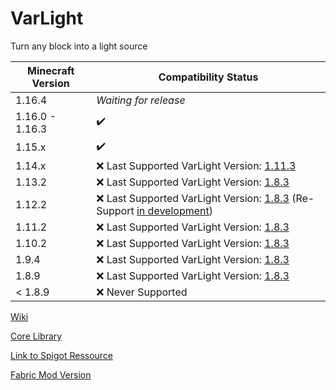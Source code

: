 # VarLight #
Turn any block into a light source

| Minecraft Version | Compatibility Status                                                                                                          |
|-------------------|-------------------------------------------------------------------------------------------------------------------------------|
| 1.16.4            | *Waiting for release*                                                                                                         |
| 1.16.0 - 1.16.3            | :heavy_check_mark:                                                                                                            |
| 1.15.x            | :heavy_check_mark:                                                                                                            |
| 1.14.x            | :x: Last Supported VarLight Version: [1.11.3](https://github.com/flori-schwa/VarLight/releases/tag/1.11.3)                    |
| 1.13.2            | :x: Last Supported VarLight Version: [1.8.3](https://github.com/flori-schwa/VarLight/releases/tag/1.8.3)                      |
| 1.12.2            | :x: Last Supported VarLight Version: [1.8.3](https://github.com/flori-schwa/VarLight/releases/tag/1.8.3) (Re-Support [in development](https://github.com/flori-schwa/VarLight/tree/mc-1.12)) |
| 1.11.2            | :x: Last Supported VarLight Version: [1.8.3](https://github.com/flori-schwa/VarLight/releases/tag/1.8.3)                      |
| 1.10.2            | :x: Last Supported VarLight Version: [1.8.3](https://github.com/flori-schwa/VarLight/releases/tag/1.8.3)                      |
| 1.9.4             | :x: Last Supported VarLight Version: [1.8.3](https://github.com/flori-schwa/VarLight/releases/tag/1.8.3)                      |
| 1.8.9             | :x: Last Supported VarLight Version: [1.8.3](https://github.com/flori-schwa/VarLight/releases/tag/1.8.3)                      |
| < 1.8.9           | :x: Never Supported                                                                                                           |


[Wiki](https://github.com/flori-schwa/VarLight/wiki)

[Core Library](https://github.com/flori-schwa/VarLightCore)

[Link to Spigot Ressource](https://www.spigotmc.org/resources/varlight.65268/)

[Fabric Mod Version](https://github.com/flori-schwa/VarLightFabric)
